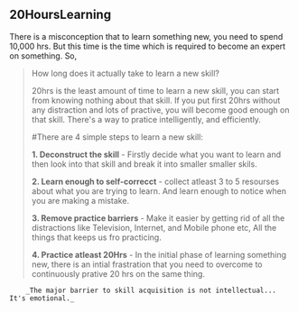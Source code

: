 ## 20HoursLearning
There is a misconception that to learn something new, you need to spend 10,000 hrs. But this time is the time which is required to become an expert on something. So,
> How long does it actually take to learn a new skill?
>
> 20hrs is the least amount of time to learn a new skill, you can start from knowing nothing about that skill. If you put first 20hrs without any distraction and lots of practive, you will become good enough on that skill. There's a way to pratice intelligently, and efficiently. 
>
>#There are 4 simple steps to learn a new skill:
>
>**1. Deconstruct the skill** - Firstly decide what you want to learn and then look into that skill and break it into smaller smaller skils.
>
>**2. Learn enough to self-correcct** - collect atleast 3 to 5 resourses about what you are trying to learn. And learn enough to notice when you are making a mistake.
>
>**3. Remove practice barriers** - Make it easier by getting rid of all the distractions like Television, Internet, and Mobile phone etc, All the things that keeps us fro practicing.
>
>**4. Practice atleast 20Hrs** - In the initial phase of learning something new, there is an intial frastration that you need to overcome to continuously prative 20 hrs on the same thing.
>

        _The major barrier to skill acquisition is not intellectual... It's emotional._
